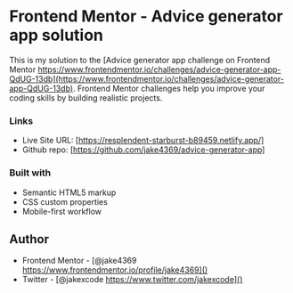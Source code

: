 # Frontend Mentor - Advice generator app solution

This is my solution to the [Advice generator app challenge on Frontend Mentor https://www.frontendmentor.io/challenges/advice-generator-app-QdUG-13db](https://www.frontendmentor.io/challenges/advice-generator-app-QdUG-13db). Frontend Mentor challenges help you improve your coding skills by building realistic projects.

### Links

- Live Site URL: [https://resplendent-starburst-b89459.netlify.app/]
- Github repo: [https://github.com/jake4369/advice-generator-app]

### Built with

- Semantic HTML5 markup
- CSS custom properties
- Mobile-first workflow

## Author

- Frontend Mentor - [@jake4369 https://www.frontendmentor.io/profile/jake4369]()
- Twitter - [@jakexcode https://www.twitter.com/jakexcode]()
